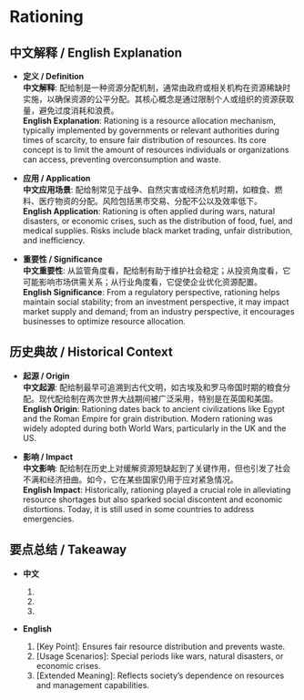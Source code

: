 # Rationing

## 中文解释 / English Explanation

* **定义 / Definition**  
  **中文解释**: 配给制是一种资源分配机制，通常由政府或相关机构在资源稀缺时实施，以确保资源的公平分配。其核心概念是通过限制个人或组织的资源获取量，避免过度消耗和浪费。  
  **English Explanation**: Rationing is a resource allocation mechanism, typically implemented by governments or relevant authorities during times of scarcity, to ensure fair distribution of resources. Its core concept is to limit the amount of resources individuals or organizations can access, preventing overconsumption and waste.

* **应用 / Application**  
  **中文应用场景**: 配给制常见于战争、自然灾害或经济危机时期，如粮食、燃料、医疗物资的分配。风险包括黑市交易、分配不公以及效率低下。  
  **English Application**: Rationing is often applied during wars, natural disasters, or economic crises, such as the distribution of food, fuel, and medical supplies. Risks include black market trading, unfair distribution, and inefficiency.

* **重要性 / Significance**  
  **中文重要性**: 从监管角度看，配给制有助于维护社会稳定；从投资角度看，它可能影响市场供需关系；从行业角度看，它促使企业优化资源配置。  
  **English Significance**: From a regulatory perspective, rationing helps maintain social stability; from an investment perspective, it may impact market supply and demand; from an industry perspective, it encourages businesses to optimize resource allocation.

## 历史典故 / Historical Context

* **起源 / Origin**  
  **中文起源**: 配给制最早可追溯到古代文明，如古埃及和罗马帝国时期的粮食分配。现代配给制在两次世界大战期间被广泛采用，特别是在英国和美国。  
  **English Origin**: Rationing dates back to ancient civilizations like Egypt and the Roman Empire for grain distribution. Modern rationing was widely adopted during both World Wars, particularly in the UK and the US.

* **影响 / Impact**  
  **中文影响**: 配给制在历史上对缓解资源短缺起到了关键作用，但也引发了社会不满和经济扭曲。如今，它在某些国家仍用于应对紧急情况。  
  **English Impact**: Historically, rationing played a crucial role in alleviating resource shortages but also sparked social discontent and economic distortions. Today, it is still used in some countries to address emergencies.

## 要点总结 / Takeaway

* **中文**  
  1. [核心价值]: 确保资源公平分配，避免浪费。  
  2. [使用场景]: 战争、自然灾害、经济危机等特殊时期。  
  3. [延伸意义]: 反映社会对资源的依赖和管理能力。

* **English**  
  1. [Key Point]: Ensures fair resource distribution and prevents waste.  
  2. [Usage Scenarios]: Special periods like wars, natural disasters, or economic crises.  
  3. [Extended Meaning]: Reflects society’s dependence on resources and management capabilities.